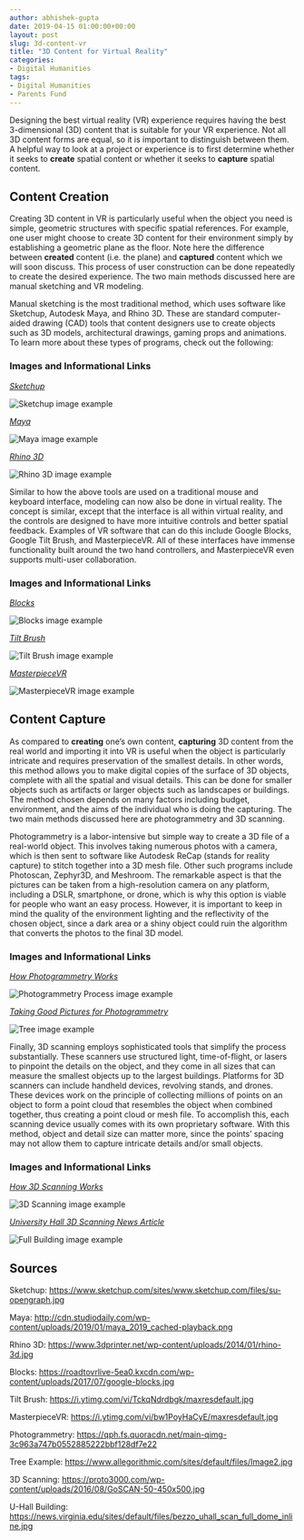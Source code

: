 ```yaml
---
author: abhishek-gupta
date: 2019-04-15 01:00:00+00:00
layout: post
slug: 3d-content-vr
title: "3D Content for Virtual Reality"
categories:
- Digital Humanities
tags:
- Digital Humanities
- Parents Fund
---
```


Designing the best virtual reality (VR) experience requires having the best 3-dimensional (3D) content that is suitable for your VR experience. Not all 3D content forms are equal, so it is important to distinguish between them. A helpful way to look at a project or experience is to first determine whether it seeks to **create** spatial content or whether it seeks to **capture** spatial content.

## Content Creation

Creating 3D content in VR is particularly useful when the object you need is simple, geometric structures with specific spatial references. For example, one user might choose to create 3D content for their environment simply by establishing a geometric plane as the floor. Note here the difference between **created** content (i.e. the plane) and **captured** content which we will soon discuss. This process of user construction can be done repeatedly to create the desired experience. The two main methods discussed here are manual sketching and VR modeling. 

Manual sketching is the most traditional method, which uses software like Sketchup, Autodesk Maya, and Rhino 3D. These are standard computer-aided drawing (CAD) tools that content designers use to create objects such as 3D models, architectural drawings, gaming props and animations. To learn more about these types of programs, check out the following: 

### Images and Informational Links

[*Sketchup*](https://www.sketchup.com/)

![Sketchup image example](https://www.sketchup.com/sites/www.sketchup.com/files/su-opengraph.jpg)

[*Maya*](https://www.autodesk.com/products/maya/overview)

![Maya image example](http://cdn.studiodaily.com/wp-content/uploads/2019/01/maya_2019_cached-playback.png)

[*Rhino 3D*](https://www.rhino3d.com/)

![Rhino 3D image example](https://www.3dprinter.net/wp-content/uploads/2014/01/rhino-3d.jpg)

Similar to how the above tools are used on a traditional mouse and keyboard interface, modeling can now also be done in virtual reality. The concept is similar, except that the interface is all within virtual reality, and the controls are designed to have more intuitive controls and better spatial feedback. Examples of VR software that can do this include Google Blocks, Google Tilt Brush, and MasterpieceVR. All of these interfaces have immense functionality built around the two hand controllers, and MasterpieceVR even supports multi-user collaboration. 

### Images and Informational Links

[*Blocks*](https://vr.google.com/blocks/)

![Blocks image example](https://roadtovrlive-5ea0.kxcdn.com/wp-content/uploads/2017/07/google-blocks.jpg)

[*Tilt Brush*](https://www.tiltbrush.com/)

![Tilt Brush image example](https://i.ytimg.com/vi/TckqNdrdbgk/maxresdefault.jpg)

[*MasterpieceVR*](https://www.masterpiecevr.com/)

![MasterpieceVR image example](https://i.ytimg.com/vi/bw1PoyHaCyE/maxresdefault.jpg)

## Content Capture

As compared to **creating** one’s own content, **capturing** 3D content from the real world and importing it into VR is useful when the object is particularly intricate and requires preservation of the smallest details. In other words, this method allows you to make digital copies of the surface of 3D objects, complete with all the spatial and visual details. This can be done for smaller objects such as artifacts or larger objects such as landscapes or buildings. The method chosen depends on many factors including budget, environment, and the aims of the individual who is doing the capturing. The two main methods discussed here are photogrammetry and 3D scanning. 

Photogrammetry is a labor-intensive but simple way to create a 3D file of a real-world object. This involves taking numerous photos with a camera, which is then sent to software like Autodesk ReCap (stands for reality capture) to stitch together into a 3D mesh file. Other such programs include Photoscan, Zephyr3D, and Meshroom. The remarkable aspect is that the pictures can be taken from a high-resolution camera on any platform, including a DSLR, smartphone, or drone, which is why this option is viable for people who want an easy process. However, it is important to keep in mind the quality of the environment lighting and the reflectivity of the chosen object, since a dark area or a shiny object could ruin the algorithm that converts the photos to the final 3D model.

### Images and Informational Links

[*How Photogrammetry Works*](https://www.engineering.com/DesignSoftware/DesignSoftwareArticles/ArticleID/13313/Photogrammetry-Explained-The-State-of-Reality-Capture.aspx)

![Photogrammetry Process image example](https://qph.fs.quoracdn.net/main-qimg-3c963a747b0552885222bbf128df7e22)

[*Taking Good Pictures for Photogrammetry*](http://gmv.cast.uark.edu/photogrammetry/hardware-photogrammetry/canon-5d-mark-ii/canon-5d-checklist/good-photos-vs-bad-photos-for-close-range-photogrammetry/)

![Tree image example](https://www.allegorithmic.com/sites/default/files/Image2.jpg)

Finally, 3D scanning employs sophisticated tools that simplify the process substantially. These scanners use structured light, time-of-flight, or lasers to pinpoint the details on the object, and they come in all sizes that can measure the smallest objects up to the largest buildings. Platforms for 3D scanners can include handheld devices, revolving stands, and drones. These devices work on the principle of collecting millions of points on an object to form a point cloud that resembles the object when combined together, thus creating a point cloud or mesh file. To accomplish this, each scanning device usually comes with its own proprietary software. With this method, object and detail size can matter more, since the points’ spacing may not allow them to capture intricate details and/or small objects. 

### Images and Informational Links

[*How 3D Scanning Works*](https://www.engineering.com/AdvancedManufacturing/ArticleID/12390/Quality-Basics-How-Does-3D-Laser-Scanning-Work.aspx)

![3D Scanning image example](https://proto3000.com/wp-content/uploads/2016/08/GoSCAN-50-450x500.jpg)

[*University Hall 3D Scanning News Article*](https://news.virginia.edu/content/demolition-looming-university-hall-scanned-photographed-history)

![Full Building image example](https://news.virginia.edu/sites/default/files/bezzo_uhall_scan_full_dome_inline.jpg)
 
 
 
 
 
## Sources

Sketchup: https://www.sketchup.com/sites/www.sketchup.com/files/su-opengraph.jpg

Maya: http://cdn.studiodaily.com/wp-content/uploads/2019/01/maya_2019_cached-playback.png

Rhino 3D: https://www.3dprinter.net/wp-content/uploads/2014/01/rhino-3d.jpg

Blocks: https://roadtovrlive-5ea0.kxcdn.com/wp-content/uploads/2017/07/google-blocks.jpg

Tilt Brush: https://i.ytimg.com/vi/TckqNdrdbgk/maxresdefault.jpg

MasterpieceVR: https://i.ytimg.com/vi/bw1PoyHaCyE/maxresdefault.jpg

Photogrammetry: https://qph.fs.quoracdn.net/main-qimg-3c963a747b0552885222bbf128df7e22

Tree Example: https://www.allegorithmic.com/sites/default/files/Image2.jpg

3D Scanning: https://proto3000.com/wp-content/uploads/2016/08/GoSCAN-50-450x500.jpg

U-Hall Building: https://news.virginia.edu/sites/default/files/bezzo_uhall_scan_full_dome_inline.jpg
